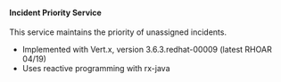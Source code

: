 #### Incident Priority Service

This service maintains the priority of unassigned incidents.

* Implemented with Vert.x, version 3.6.3.redhat-00009 (latest RHOAR 04/19)
* Uses reactive programming with rx-java
